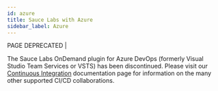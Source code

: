 ```yaml
---
id: azure
title: Sauce Labs with Azure
sidebar_label: Azure
---
```


<p><span className="sauceRed"">PAGE DEPRECATED</span> |</small></p>

The Sauce Labs OnDemand plugin for Azure DevOps (formerly Visual Studio Team Services or VSTS) has been discontinued. Please visit our [Continuous Integration](/ci) documentation page for information on the many other supported CI/CD collaborations.
